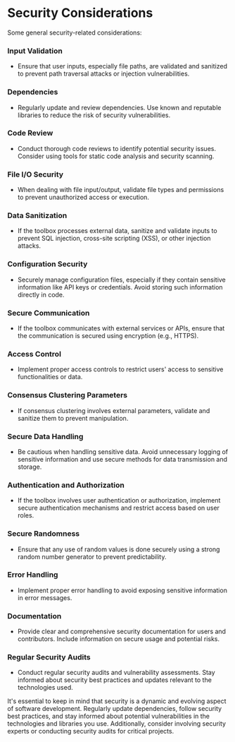 # Security Considerations

Some general security-related considerations:

### Input Validation
- Ensure that user inputs, especially file paths, are validated and sanitized to prevent path traversal attacks or injection vulnerabilities.
### Dependencies
- Regularly update and review dependencies. Use known and reputable libraries to reduce the risk of security vulnerabilities.
### Code Review
- Conduct thorough code reviews to identify potential security issues. Consider using tools for static code analysis and security scanning.
### File I/O Security
- When dealing with file input/output, validate file types and permissions to prevent unauthorized access or execution.
### Data Sanitization
- If the toolbox processes external data, sanitize and validate inputs to prevent SQL injection, cross-site scripting (XSS), or other injection attacks.
### Configuration Security
- Securely manage configuration files, especially if they contain sensitive information like API keys or credentials. Avoid storing such information directly in code.
### Secure Communication 
- If the toolbox communicates with external services or APIs, ensure that the communication is secured using encryption (e.g., HTTPS).
### Access Control
- Implement proper access controls to restrict users' access to sensitive functionalities or data.
### Consensus Clustering Parameters
- If consensus clustering involves external parameters, validate and sanitize them to prevent manipulation.
### Secure Data Handling
- Be cautious when handling sensitive data. Avoid unnecessary logging of sensitive information and use secure methods for data transmission and storage.
### Authentication and Authorization
- If the toolbox involves user authentication or authorization, implement secure authentication mechanisms and restrict access based on user roles.
### Secure Randomness
- Ensure that any use of random values is done securely using a strong random number generator to prevent predictability.
### Error Handling
- Implement proper error handling to avoid exposing sensitive information in error messages.
### Documentation
- Provide clear and comprehensive security documentation for users and contributors. Include information on secure usage and potential risks.
### Regular Security Audits
- Conduct regular security audits and vulnerability assessments. Stay informed about security best practices and updates relevant to the technologies used.

It's essential to keep in mind that security is a dynamic and evolving aspect of software development. Regularly update dependencies, follow security best practices, and stay informed about potential vulnerabilities in the technologies and libraries you use. Additionally, consider involving security experts or conducting security audits for critical projects.